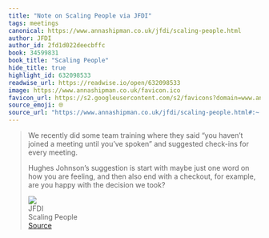 ```yaml
---
title: "Note on Scaling People via JFDI"
tags: meetings
canonical: https://www.annashipman.co.uk/jfdi/scaling-people.html
author: JFDI
author_id: 2fd1d022deecbffc
book: 34599831
book_title: "Scaling People"
hide_title: true
highlight_id: 632098533
readwise_url: https://readwise.io/open/632098533
image: https://www.annashipman.co.uk/favicon.ico
favicon_url: https://s2.googleusercontent.com/s2/favicons?domain=www.annashipman.co.uk
source_emoji: 🌐
source_url: "https://www.annashipman.co.uk/jfdi/scaling-people.html#:~:text=We%20recently%20did,decision%20we%20took%3F"
---
```


> We recently did some team training where they said “you haven’t joined a meeting until you’ve spoken” and suggested check-ins for every meeting.
> 
> Hughes Johnson’s suggestion is start with maybe just one word on how you are feeling, and then also end with a checkout, for example, are you happy with the decision we took?
> <div class="quoteback-footer"><div class="quoteback-avatar"><img class="mini-favicon" src="https://s2.googleusercontent.com/s2/favicons?domain=www.annashipman.co.uk"></div><div class="quoteback-metadata"><div class="metadata-inner"><span style="display:none">FROM:</span><div aria-label="JFDI" class="quoteback-author"> JFDI</div><div aria-label="Scaling People" class="quoteback-title"> Scaling People</div></div></div><div class="quoteback-backlink"><a target="_blank" aria-label="go to the full text of this quotation" rel="noopener" href="https://www.annashipman.co.uk/jfdi/scaling-people.html#:~:text=We%20recently%20did,decision%20we%20took%3F" class="quoteback-arrow"> Source</a></div></div>